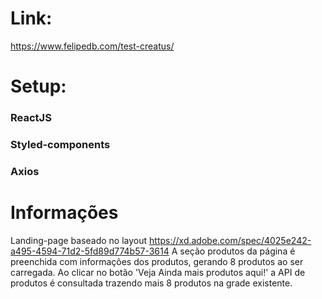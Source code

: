 # Link: 
https://www.felipedb.com/test-creatus/
# Setup: 
### ReactJS
### Styled-components
### Axios

# Informações
Landing-page baseado no layout https://xd.adobe.com/spec/4025e242-a495-4594-71d2-5fd89d774b57-3614
A seção produtos da página é preenchida com informações dos produtos, gerando 8 produtos ao ser carregada. 
Ao clicar no botão 'Veja Ainda mais produtos aqui!' a API de produtos é consultada trazendo mais 8 produtos na grade existente.
